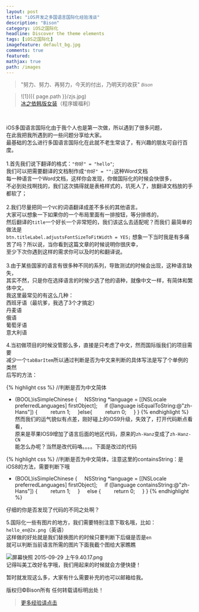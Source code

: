 ```yaml
---
layout: post
title: "iOS开发之多国语言国际化经验浅谈"
description: "Bison"
category: iOS之国际化
headline: Discover the theme elements
tags: [iOS之国际化]
imagefeature: default_bg.jpg
comments: true
featured: 
mathjax: true
path: /images
---
```


>&quot;努力、努力、再努力，今天的付出，乃明天的收获&quot;
><small><cite title="Plato">Bison</cite></small>

>![1]({{ page.path }}/zjs.jpg)<br>
>[冰之依韩版女装](http://allluckly.taobao.com/)（程序媛福利）<br>


<br>



iOS多国语言国际化由于我个人也是第一次做，所以遇到了很多问题，<br>
在此我把我所遇到的一些问题分享给大家。<br>
最基础的怎么进行多国语言国际化在此就不老生常谈了，有兴趣的朋友可自行百度。<br>
<br>
1.首先我们说下翻译的格式：`"你好" = "hello"`;<br>
我们可以把需要翻译的文档制作成`"你好" = "";`这种Word文档<br>
每一种语言一个Word文档，这样你会发现，你做国际化的时候会快很多，<br>
不必到处找啊找的，我们这次搞得就是表格样式的，坑死人了，放翻译文档放的手都软了；<br>
<br>
2.我们尽量把同一个`VC`的词语翻译成差不多长的其他语言。<br>
大家可以想象一下如果你的一个布局里面有一排按钮，等分排练的，<br>
然后翻译的`title`一个好长一个非常短的，我们该这么去适配呢？而我们
最简单的做法是<br>
`btn.titleLabel.adjustsFontSizeToFitWidth = YES;`
想象一下当时我是有多痛苦了吗？所以说，当你看到这篇文章的时候说明你很庆幸，<br>
至少下次你遇到这样的需求你可以及时的和翻译说。<br>
<br>
3.由于某些国家的语言有很多种不同的系列，导致测试的时候会出现，这种语言缺失，<br>
其实不然，只是你在选择语言的时候少选了他的语种，就像中文一样，有简体和繁体中文。<br>
我这里最常见的有这么几种：<br>
西班牙语（最坑爹，我选了3个才搞定）<br>
丹麦语<br>
俄语<br>
葡萄牙语<br>
意大利语<br>

4.当初做项目的时候没管那么多，直接是只考虑了中文，然而国际版我们的项目需要<br>
减少一个`tabBarItem`所以通过判断是否为中文来判断的具体写法是写了个单例的类然<br>
后写的方法：<br>

{% highlight css %}
//判断是否为中文简体
- (BOOL)isSimpleChinese
{
    NSString *language = [[NSLocale preferredLanguages] firstObject];
    if ([language isEqualToString:@"zh-Hans"]) {
          return 1;
    }else{
        return 0;
    }
}
{% endhighlight %}
然而我们的运气貌似有点差，刚好碰上的iOS9升级，失效了，打开代码断点看看，<br>
原来是苹果IOS9增加了语言后面的地区代码，原来的`zh-Hanz`变成了`zh-Hanz-CN`<br>
能怎么办呢？当然是改代码咯。。。。下面是改过的代码<br>

{% highlight css %}
//判断是否为中文简体，注意这里的containsString：是iOS8的方法，需要判断下哦
- (BOOL)isSimpleChinese
{
    NSString *language = [[NSLocale preferredLanguages] firstObject];
    if ([language containsString:@"zh-Hans"]) {
        return 1;
    }
    else {
        return 0;
    }
}
{% endhighlight %}

仔细的你是否发现了代码的不同之处啊？<br>

5.国际化一些有图片的地方，我们需要特别注意下取名哦，比如：<br>
`hello_en@2x.png`（英语）<br>
这样做的好处就是我们替换图片的时候只要判断下后缀是否是`en`<br>
就可以判断当前语言所需的图片下面我截个图给大家瞧瞧<br>

![屏幕快照 2015-09-29 上午9.40.17.png](http://upload-images.jianshu.io/upload_images/671504-cc907a133a676790.png?imageMogr2/auto-orient/strip%7CimageView2/2/w/1240)<br>
记得叫美工改好名字哦，我们用起来的时候就会方便快捷！<br>

暂时就发现这么多，大家有什么需要补充的也可以邮箱给我。<br>

版权归©Bison所有 任何转载请标明出处！<br>


 > [更多经验请点击](http://www.allluckly.cn/)

